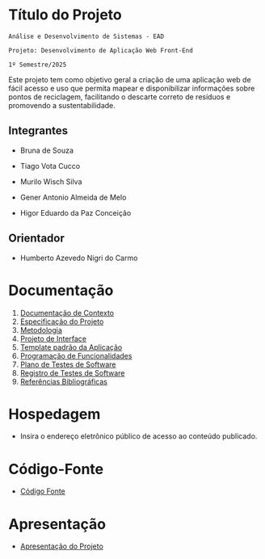 # Título do Projeto

`Análise e Desenvolvimento de Sistemas - EAD`

`Projeto: Desenvolvimento de Aplicação Web Front-End`

`1º Semestre/2025`

Este projeto tem como objetivo geral a criação de uma aplicação web de fácil acesso e uso que permita mapear e disponibilizar informações sobre pontos de reciclagem, facilitando o descarte correto de resíduos e promovendo a sustentabilidade.

## Integrantes

* Bruna de Souza 

* Tiago Vota Cucco 

* Murilo Wisch Silva 

* Gener Antonio Almeida de Melo 

* Higor Eduardo da Paz Conceição 


## Orientador

* Humberto Azevedo Nigri do Carmo 

# Documentação

<ol>
<li><a href="documentos/01-Documentação de Contexto.md"> Documentação de Contexto</a></li>
<li><a href="documentos/02-Especificação do Projeto.md"> Especificação do Projeto</a></li>
<li><a href="documentos/03-Metodologia.md"> Metodologia</a></li>
<li><a href="documentos/04-Projeto de Interface.md"> Projeto de Interface</a></li>
<li><a href="documentos/05-Template padrão da Aplicação.md"> Template padrão da Aplicação</a></li>
<li><a href="documentos/06-Programação de Funcionalidades.md"> Programação de Funcionalidades</a></li>
<li><a href="documentos/07-Plano de Testes de Software.md"> Plano de Testes de Software</a></li>
<li><a href="documentos/08-Registro de Testes de Software.md"> Registro de Testes de Software</a></li>
<li><a href="documentos/09-Referências.md"> Referências Bibliográficas</a></li>
</ol>

# Hospedagem

* Insira o endereço eletrônico público de acesso ao conteúdo publicado. 

# Código-Fonte

* <a href="codigo-fonte/README.md">Código Fonte</a>

# Apresentação

* <a href="apresentacao/README.md">Apresentação do Projeto</a>
